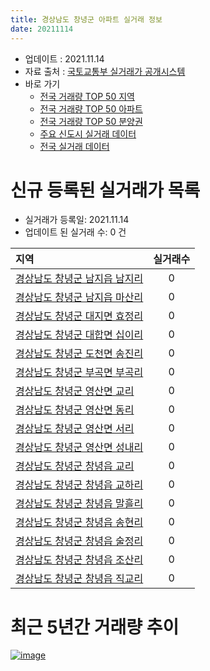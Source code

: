 ```yaml
---
title: 경상남도 창녕군 아파트 실거래 정보
date: 20211114
---
```


* 업데이트 : 2021.11.14
* 자료 출처 : [국토교통부 실거래가 공개시스템](http://rt.molit.go.kr)
* 바로 가기
    * [전국 거래량 TOP 50 지역](https://apt-info.github.io/apt-trade-info/tr)
    * [전국 거래량 TOP 50 아파트](https://apt-info.github.io/apt-trade-info/ta)
    * [전국 거래량 TOP 50 분양권](https://apt-info.github.io/apt-trade-info/tb)
    * [주요 신도시 실거래 데이터](https://apt-info.github.io/apt-trade-info/newtown)
    * [전국 실거래 데이터](https://apt-info.github.io/apt-trade-info/all)



<script async src="https://pagead2.googlesyndication.com/pagead/js/adsbygoogle.js"></script>
<!-- 기본광고 -->
<ins class="adsbygoogle"
     style="display:block"
     data-ad-client="ca-pub-1142216861245946"
     data-ad-slot="4805727019"
     data-ad-format="auto"
     data-full-width-responsive="true"></ins>
<script>
     (adsbygoogle = window.adsbygoogle || []).push({});
</script>


# 신규 등록된 실거래가 목록

* 실거래가 등록일: 2021.11.14
* 업데이트 된 실거래 수: 0 건


|지역|실거래수|
|:---|:---:|
|[경상남도 창녕군 남지읍 남지리](https://apt-info.github.io/apt-trade-info/r2759)|0|
|[경상남도 창녕군 남지읍 마산리](https://apt-info.github.io/apt-trade-info/r2764)|0|
|[경상남도 창녕군 대지면 효정리](https://apt-info.github.io/apt-trade-info/r2765)|0|
|[경상남도 창녕군 대합면 십이리](https://apt-info.github.io/apt-trade-info/r2771)|0|
|[경상남도 창녕군 도천면 송진리](https://apt-info.github.io/apt-trade-info/r2761)|0|
|[경상남도 창녕군 부곡면 부곡리](https://apt-info.github.io/apt-trade-info/r2770)|0|
|[경상남도 창녕군 영산면 교리](https://apt-info.github.io/apt-trade-info/r3052)|0|
|[경상남도 창녕군 영산면 동리](https://apt-info.github.io/apt-trade-info/r3574)|0|
|[경상남도 창녕군 영산면 서리](https://apt-info.github.io/apt-trade-info/r2766)|0|
|[경상남도 창녕군 영산면 성내리](https://apt-info.github.io/apt-trade-info/r2760)|0|
|[경상남도 창녕군 창녕읍 교리](https://apt-info.github.io/apt-trade-info/r2758)|0|
|[경상남도 창녕군 창녕읍 교하리](https://apt-info.github.io/apt-trade-info/r2769)|0|
|[경상남도 창녕군 창녕읍 말흘리](https://apt-info.github.io/apt-trade-info/r2762)|0|
|[경상남도 창녕군 창녕읍 송현리](https://apt-info.github.io/apt-trade-info/r2767)|0|
|[경상남도 창녕군 창녕읍 술정리](https://apt-info.github.io/apt-trade-info/r2768)|0|
|[경상남도 창녕군 창녕읍 조산리](https://apt-info.github.io/apt-trade-info/r3261)|0|
|[경상남도 창녕군 창녕읍 직교리](https://apt-info.github.io/apt-trade-info/r2763)|0|



<script async src="https://pagead2.googlesyndication.com/pagead/js/adsbygoogle.js"></script>
<!-- 기본광고 -->
<ins class="adsbygoogle"
     style="display:block"
     data-ad-client="ca-pub-1142216861245946"
     data-ad-slot="4805727019"
     data-ad-format="auto"
     data-full-width-responsive="true"></ins>
<script>
     (adsbygoogle = window.adsbygoogle || []).push({});
</script>


# 최근 5년간 거래량 추이


<div style="width:100%;">
    <canvas id="deal_progress" height="200"></canvas>
</div>

<script>
new Chart(document.getElementById("deal_progress"), {
    type: 'line',
    data: {
        labels: ['16.01','16.02','16.03','16.04','16.05','16.06','16.07','16.08','16.09','16.10','16.11','16.12','17.01','17.02','17.03','17.04','17.05','17.06','17.07','17.08','17.09','17.10','17.11','17.12','18.01','18.02','18.03','18.04','18.05','18.06','18.07','18.08','18.09','18.10','18.11','18.12','19.01','19.02','19.03','19.04','19.05','19.06','19.07','19.08','19.09','19.10','19.11','19.12','20.01','20.02','20.03','20.04','20.05','20.06','20.07','20.08','20.09','20.10','20.11','20.12','21.01','21.02','21.03','21.04','21.05','21.06','21.07','21.08','21.09','21.10','21.11'],
        datasets: [{
            label: '매매/분양권',
            data: [27,29,26,28,35,30,48,40,32,41,43,48,28,29,37,23,26,30,38,40,26,25,25,18,20,14,25,21,18,19,22,20,20,20,27,24,21,19,29,27,33,36,29,29,33,19,22,22,30,34,20,27,17,22,36,23,28,30,45,46,28,23,47,44,37,41,32,30,27,42,8],
            borderColor: "rgba(66, 133, 243, 1)",
            backgroundColor: "rgba(66, 133, 243, 0.05)",
            borderWidth: 1,
            pointRadius: 0,
            fill: false,
            lineTension: 0
        },{
            label: '전/월세',
            data: [9,11,10,14,7,9,12,13,14,16,14,16,12,12,20,14,9,8,14,5,8,11,10,8,8,2,14,6,13,9,9,9,12,10,15,6,14,8,7,12,15,19,25,20,19,21,15,16,14,15,19,10,17,14,7,4,8,9,9,7,3,4,4,12,5,6,7,8,3,5,2],
            borderColor: "rgba(255, 90, 0, 1)",
            backgroundColor: "rgba(255, 90, 0, 0.05)",
            borderWidth: 1,
            pointRadius: 0,
            fill: false,
            lineTension: 0
        },{
            label: '합계',
            data: [36,40,36,42,42,39,60,53,46,57,57,64,40,41,57,37,35,38,52,45,34,36,35,26,28,16,39,27,31,28,31,29,32,30,42,30,35,27,36,39,48,55,54,49,52,40,37,38,44,49,39,37,34,36,43,27,36,39,54,53,31,27,51,56,42,47,39,38,30,47,10],
            borderColor: "rgba(0, 0, 0, 1)",
            backgroundColor: "rgba(0, 0, 0, 0.03)",
            borderWidth: 0.1,
            pointRadius: 0,
            fill: true,
            lineTension: 0
        }
        ]
    },
    options: {
        responsive: true,
        title: {
            display: false
        },
        tooltips: {
            mode: 'index',
            intersect: false
        },
        hover: {
            mode: 'nearest',
            intersect: true
        },
        scales: {
            xAxes: [{
                display: true,
                scaleLabel: {
                    display: true,
                    labelString: '년/월'
                }
            }],
            yAxes: [{
                display: true,
                ticks: {
                    suggestedMin: 0,
                },
                scaleLabel: {
                    display: true,
                    labelString: '실거래 수'
                }
            }]
        }
    }
});

</script>


[![image](https://apt-info.github.io/images/2020-01-03-apt-trade-info/1024x500.png)](https://play.google.com/store/apps/details?id=com.aptinfo.apttradeinfo)

